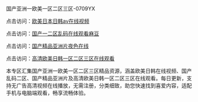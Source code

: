 国产亚洲一欧美一区二区三区-0709YX

点击访问：<a href="https://heiliaoe8ajia.pages.dev">欧美日本日韩aⅴ在线视频</a>

点击访问：<a href="https://heiliaoxqkkct.pages.dev">国产一二区乱码在线观看麻豆</a>

点击访问：<a href="https://heiliaoxwd5i8.pages.dev">国产精品亚洲片夜色在线</a>

点击访问：<a href="https://heiliaowt0d7p.pages.dev">高清欧美日韩一区二区三区在线观看</a>

本专区汇集国产亚洲一欧美一区二区三区精品资源，涵盖欧美日韩在线视频、国产乱码二区、国产精品亚洲片及高清欧美日韩一区二区三区在线观看。每日更新，支持无广告高清视频在线播放，无需注册，分类细致，助您快速找到喜爱内容，适配手机与电脑端观看，畅享流畅体验。

<span style="display:none;">[Canonical link](https://github.com/chin20250709/so72 ）</span>
